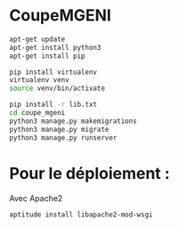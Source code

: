# CoupeMGENI

```bash
apt-get update
apt-get install python3
apt-get install pip

pip install virtualenv
virtualenv venv
source venv/bin/activate

pip install -r lib.txt
cd coupe_mgeni
python3 manage.py makemigrations
python3 manage.py migrate
python3 manage.py runserver
```

# Pour le déploiement :

Avec Apache2

```bash
aptitude install libapache2-mod-wsgi
```

